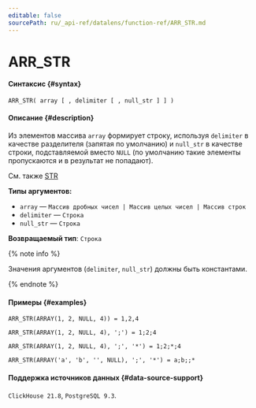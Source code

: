 ```yaml
---
editable: false
sourcePath: ru/_api-ref/datalens/function-ref/ARR_STR.md
---
```


# ARR_STR



#### Синтаксис {#syntax}


```
ARR_STR( array [ , delimiter [ , null_str ] ] )
```

#### Описание {#description}
Из элементов массива `array` формирует строку, используя `delimiter` в качестве разделителя (запятая по умолчанию) и `null_str` в качестве строки, подставляемой вместо `NULL` (по умолчанию такие элементы пропускаются и в результат не попадают).

См. также [STR](STR.md)

**Типы аргументов:**
- `array` — `Массив дробных чисел | Массив целых чисел | Массив строк`
- `delimiter` — `Строка`
- `null_str` — `Строка`


**Возвращаемый тип**: `Строка`

{% note info %}

Значения аргументов (`delimiter`, `null_str`) должны быть константами.

{% endnote %}


#### Примеры {#examples}

```
ARR_STR(ARRAY(1, 2, NULL, 4)) = 1,2,4
```

```
ARR_STR(ARRAY(1, 2, NULL, 4), ';') = 1;2;4
```

```
ARR_STR(ARRAY(1, 2, NULL, 4), ';', '*') = 1;2;*;4
```

```
ARR_STR(ARRAY('a', 'b', '', NULL), ';', '*') = a;b;;*
```


#### Поддержка источников данных {#data-source-support}

`ClickHouse 21.8`, `PostgreSQL 9.3`.
